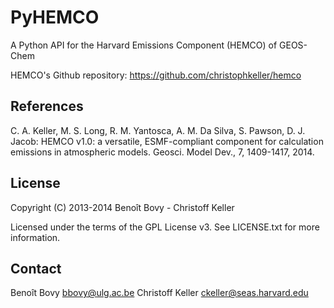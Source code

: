 PyHEMCO
=======

A Python API for the Harvard Emissions Component (HEMCO) of GEOS-Chem
 
HEMCO's Github repository: <https://github.com/christophkeller/hemco>


References
----------

C. A. Keller, M. S. Long, R. M. Yantosca, A. M. Da Silva, S. Pawson,
D. J. Jacob: HEMCO v1.0: a versatile, ESMF-compliant component for calculation
emissions in atmospheric models. Geosci. Model Dev., 7, 1409-1417, 2014.


License
-------

Copyright (C) 2013-2014 Benoît Bovy - Christoff Keller

Licensed under the terms of the GPL License v3.
See LICENSE.txt for more information.


Contact
-------

Benoît Bovy <bbovy@ulg.ac.be>
Christoff Keller <ckeller@seas.harvard.edu>
